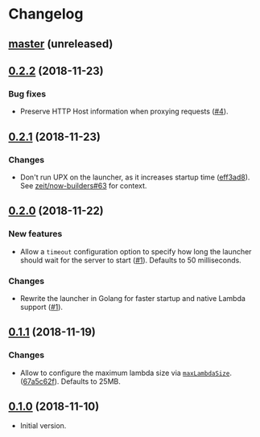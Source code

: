 # Changelog

## [master](https://github.com/anmonteiro/now-static-bin/compare/0.2.2...HEAD)  (unreleased)

## [0.2.2](https://github.com/anmonteiro/now-static-bin/compare/0.2.1...0.2.2) (2018-11-23)

### Bug fixes

- Preserve HTTP Host information when proxying requests
  ([#4](https://github.com/anmonteiro/now-static-bin/pull/4)).

## [0.2.1](https://github.com/anmonteiro/now-static-bin/compare/0.2.0...0.2.1) (2018-11-23)

### Changes

- Don't run UPX on the launcher, as it increases startup time
  ([eff3ad8](https://github.com/anmonteiro/now-static-bin/commit/eff3ad83adf77a8b4b642e2f7009d876e8db0d57)).
  See [zeit/now-builders#63](https://github.com/zeit/now-builders/issues/63) for context.

## [0.2.0](https://github.com/anmonteiro/now-static-bin/compare/0.1.1...0.2.0) (2018-11-22)

### New features

- Allow a `timeout` configuration option to specify how long the launcher should
  wait for the server to start
  ([#1](https://github.com/anmonteiro/now-static-bin/pull/1)). Defaults to 50
  milliseconds.

### Changes

- Rewrite the launcher in Golang for faster startup and native Lambda support
  ([#1](https://github.com/anmonteiro/now-static-bin/pull/1)).

## [0.1.1](https://github.com/anmonteiro/now-static-bin/compare/0.1.0...0.1.1) (2018-11-19)

### Changes

- Allow to configure the maximum lambda size via
  [`maxLambdaSize`](https://zeit.co/docs/v2/deployments/concepts/lambdas/#maximum-bundle-size).
  ([67a5c62f](https://github.com/anmonteiro/now-static-bin/commit/67a5c62f7d86e18e9c5d867c7bf8c11005eebcdd)).
  Defaults to 25MB.

## [0.1.0](https://github.com/anmonteiro/now-static-bin/releases/tag/0.1.0) (2018-11-10)

- Initial version.